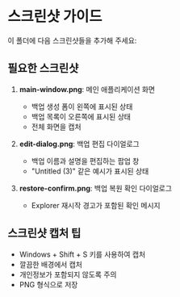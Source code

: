 # 스크린샷 가이드

이 폴더에 다음 스크린샷들을 추가해 주세요:

## 필요한 스크린샷

1. **main-window.png**: 메인 애플리케이션 화면
   - 백업 생성 폼이 왼쪽에 표시된 상태
   - 백업 목록이 오른쪽에 표시된 상태
   - 전체 화면을 캡처

2. **edit-dialog.png**: 백업 편집 다이얼로그
   - 백업 이름과 설명을 편집하는 팝업 창
   - "Untitled (3)" 같은 예시가 표시된 상태

3. **restore-confirm.png**: 백업 복원 확인 다이얼로그
   - Explorer 재시작 경고가 포함된 확인 메시지

## 스크린샷 캡처 팁

- Windows + Shift + S 키를 사용하여 캡처
- 깔끔한 배경에서 캡처
- 개인정보가 포함되지 않도록 주의
- PNG 형식으로 저장 
